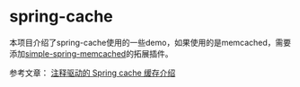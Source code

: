 # spring-cache
本项目介绍了spring-cache使用的一些demo，如果使用的是memcached，需要添加[simple-spring-memcached](https://github.com/ragnor/simple-spring-memcached)的拓展插件。

参考文章：
[注释驱动的 Spring cache 缓存介绍](https://www.ibm.com/developerworks/cn/opensource/os-cn-spring-cache/index.html)